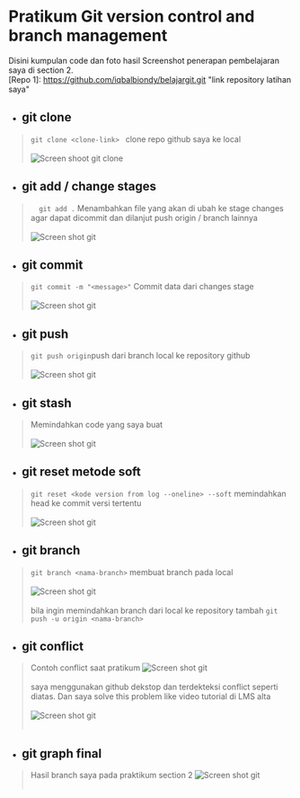 # Pratikum Git version control and branch management

Disini kumpulan code dan foto hasil Screenshot penerapan pembelajaran saya di section 2.<br />
 [Repo 1]: https://github.com/iqbalbiondy/belajargit.git "link repository latihan saya"

* ## git clone
> ```git clone <clone-link> ```  clone repo github saya ke local <br /><br />
![Screen shoot git clone](../Screenshoot/1_git_clone.png)

* ## git add / change stages 
> ```   git add . ``` Menambahkan file yang akan di ubah ke stage changes agar dapat dicommit dan dilanjut push origin / branch lainnya <br /><br />
![Screen shot git](../Screenshoot/2_stage_changes_or_git_add.png)

* ## git commit
> ``` git commit -m "<message>" ``` Commit data dari changes stage <br /><br />
![Screen shot git](../Screenshoot/3_git_commit_with_massege.png)

* ## git push
> ``` git push origin ```push dari branch local ke repository github <br /><br />
![Screen shot git](../Screenshoot/4_git_push.png)

* ## git stash
> Memindahkan code yang saya buat <br /><br />
![Screen shot git](../Screenshoot/5_add_git_stash.png)

* ## git reset metode soft
> ``` git reset <kode version from log --oneline> --soft ``` memindahkan head ke commit versi tertentu <br /><br />
![Screen shot git](../Screenshoot/6_git_reset.png)

* ## git branch
> ``` git branch <nama-branch> ``` membuat branch pada local <br /><br />
![Screen shot git](../Screenshoot/7_git_branch_list.png) <br /><br />
> bila ingin memindahkan branch dari local ke repository tambah ``` git push -u origin <nama-branch> ```

* ## git conflict
> Contoh conflict saat pratikum 
![Screen shot git](../Screenshoot/8_conflict.png) <br /><br />
> saya menggunakan github dekstop dan terdekteksi conflict seperti diatas. Dan saya solve this problem like video tutorial di LMS alta <br /><br />
![Screen shot git](../Screenshoot/8_conflict_solve.png) <br /><br />

* ## git graph final
> Hasil branch saya pada praktikum section 2
![Screen shot git](../Screenshoot/final_git_graph.png) <br /><br />





